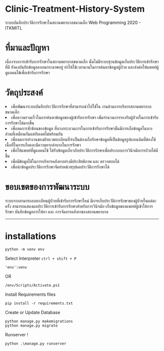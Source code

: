 # Clinic-Treatment-History-System
ระบบบันทึกประวัติการรักษาในสถานพยาบาลขนาดเล็ก
Web Programming 2020 - ITKMITL 


<h1>ที่มาและปัญหา</h1>
เนื่องจากการเข้ารับการรักษาในสถานพยาบาลขนาดเล็ก นั้นไม่มีระบบฐานข้อมูลเก็บประวัติการเข้ารักษาที่ดี ยังคงบันทึกข้อมูลลงบนกระดาษอยู่ ทำให้ใช้เวลานานในการค้นหาข้อมูลผู้ป่วย และส่งต่อให้แพทย์ผู้ดูแลคนไข้เพื่อเข้ารับการรักษา

<h1>วัตถุประสงค์</h1>
<li>เพื่อพัฒนาระบบบันทึกประวัติการรักษาที่สามารถนำไปใช้ใน งานด้านการบริหารสถานพยาบาลขนาดเล็ก</li>
<li>เพื่อความรวดเร็วในการค้นหาข้อมูลของผู้เข้ารับการรักษา เพิ่มจำนวนการรองรับผู้ป่วยในการเข้ารับการรักษาได้มากขึ้น</li>
<li>เพื่อลดการซ้ำซ้อนของข้อมูล ที่บางกระบวนการในการเข้ารับการรักษานั้นมีการเก็บข้อมูลในบางส่วนที่เหมือนกันแต่อับเดตไม่พร้อมกัน</li>
<li>เพื่อลดการทำงานของฝ่ายเวชทะเบียนที่จำเป็นต้องเก็บรักษาข้อมูลที่เป็นข้อมูลรูปแบบเดิมที่ต้องใช้เนื้อที่ในการเก็บและมีความยากลำบากในการรักษา</li>
<li>เพื่อให้แพทย์ที่ดูแลคนไข้ ได้รับข้อมูลเกี่ยวกับประวัติการรักษาเพื่อประกอบการวินิจฉัยการป่วยได้ดีขึ้น</li>
<li>เพื่อมีข้อมูลใช้ในการบริหารคลังยาอย่างมีประสิทธิภาพ และ ตรวจสอบได้</li>
<li>เพื่อนำข้อมูลประวัติการรักษาจัดทำหน้าสรุปผลประวัติการรักษาได้</li>

<h1>ขอบเขตของการพัฒนาระบบ</h1>
 ระบบจากสามารถลงทะเบียนผู้ป่วยที่เข้ารับการรักษาใหม่ มีการเก็บประวัติการรักษาของผู้ป่วยในแต่ละครั้ง สามารถแสดงผลประวัติการเข้ารับการรักษาสำหรับการวินิจฉัย เก็บข้อมูลของแพทย์ผู้เข้าให้การรักษา บันทึกข้อมูลการให้ยา และ การจัดการคลังยาของสถานพยาบาล

<hr>
<h1>installations</h1>

```
python -m venv env
```

Select Interpreter ``ctrl + shift + P``

```
'env':venv
```

OR

```
/env/Scripts/Activate.ps1
```

Install Requirements files
```
pip install -r requirements.txt
```
Create or Update Database
```
python manage.py makemigrations
python manage.py migrate
```

Runserver !
```
python .\manage.py runserver
```






